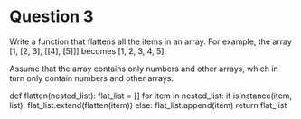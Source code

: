 # Question 3

Write a function that flattens all the items in an array. For example, the array [1, [2, 3], [[4], [5]]] becomes [1, 2, 3, 4, 5].

Assume that the array contains only numbers and other arrays, which in turn only contain numbers and other arrays.

def flatten(nested_list):
    flat_list = []
    for item in nested_list:
        if isinstance(item, list):
            flat_list.extend(flatten(item))
        else:
            flat_list.append(item)
    return flat_list




